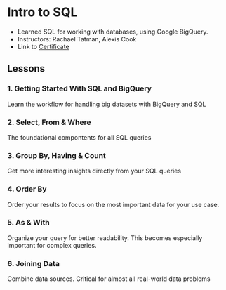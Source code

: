 # Intro to SQL
* Learned SQL for working with databases, using Google BigQuery.
* Instructors: Rachael Tatman, Alexis Cook
* Link to [Certificate](https://www.kaggle.com/learn/certification/ayushrijain/intro-to-sql)

## Lessons
### 1. Getting Started With SQL and BigQuery
Learn the workflow for handling big datasets with BigQuery and SQL
### 2. Select, From & Where
The foundational compontents for all SQL queries
### 3. Group By, Having & Count
Get more interesting insights directly from your SQL queries
### 4. Order By
Order your results to focus on the most important data for your use case.
### 5. As & With
Organize your query for better readability. This becomes especially important for complex queries.
### 6. Joining Data
Combine data sources. Critical for almost all real-world data problems